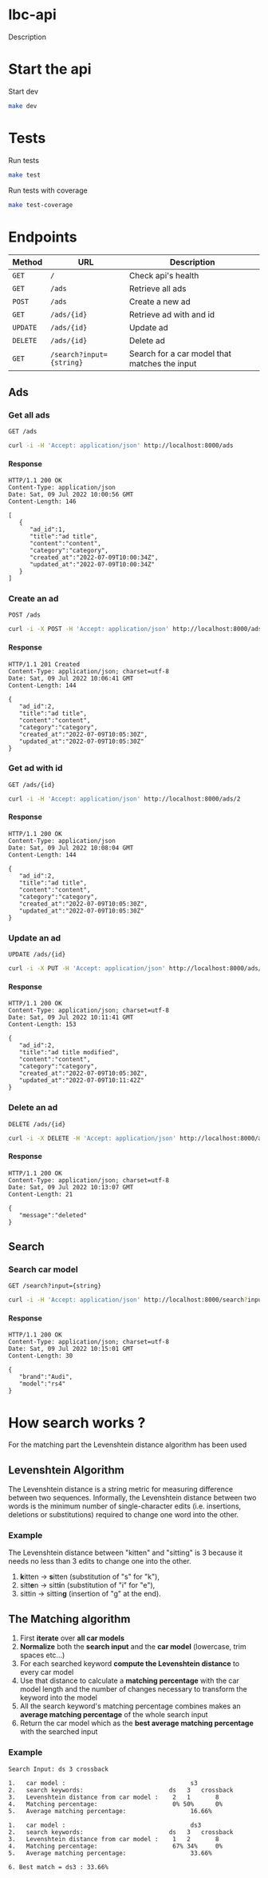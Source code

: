 # lbc-api
Description

# Start the api
Start dev
```bash
make dev
```

# Tests
Run tests
```bash
make test
```
Run tests with coverage
```bash
make test-coverage
```

# Endpoints
| Method   | URL                      | Description                                   |
|----------|--------------------------|-----------------------------------------------|
| `GET`    | `/`                      | Check api's health                            |
| `GET`    | `/ads`                   | Retrieve all ads                              |
| `POST`   | `/ads`                   | Create a new ad                               |
| `GET`    | `/ads/{id}`              | Retrieve ad with and id                       |
| `UPDATE` | `/ads/{id}`              | Update ad                                     |
| `DELETE` | `/ads/{id}`              | Delete ad                                     |
| `GET`    | `/search?input={string}` | Search for a car model that matches the input |
## Ads
### Get all ads
`GET /ads`
```bash
curl -i -H 'Accept: application/json' http://localhost:8000/ads 
```
#### Response
```
HTTP/1.1 200 OK
Content-Type: application/json
Date: Sat, 09 Jul 2022 10:00:56 GMT
Content-Length: 146

[
   {
      "ad_id":1,
      "title":"ad title",
      "content":"content",
      "category":"category",
      "created_at":"2022-07-09T10:00:34Z",
      "updated_at":"2022-07-09T10:00:34Z"
   }
]
```

### Create an ad
`POST /ads`
```bash
curl -i -X POST -H 'Accept: application/json' http://localhost:8000/ads -d '{"title": "ad title","category": "category","content": "content"}}' 
```
#### Response
```
HTTP/1.1 201 Created
Content-Type: application/json; charset=utf-8
Date: Sat, 09 Jul 2022 10:06:41 GMT
Content-Length: 144

{
   "ad_id":2,
   "title":"ad title",
   "content":"content",
   "category":"category",
   "created_at":"2022-07-09T10:05:30Z",
   "updated_at":"2022-07-09T10:05:30Z"
}
```

### Get ad with id
`GET /ads/{id}`
```bash
curl -i -H 'Accept: application/json' http://localhost:8000/ads/2 
```
#### Response
```
HTTP/1.1 200 OK
Content-Type: application/json
Date: Sat, 09 Jul 2022 10:08:04 GMT
Content-Length: 144

{
   "ad_id":2,
   "title":"ad title",
   "content":"content",
   "category":"category",
   "created_at":"2022-07-09T10:05:30Z",
   "updated_at":"2022-07-09T10:05:30Z"
}
```

### Update an ad
`UPDATE /ads/{id}`
```bash
curl -i -X PUT -H 'Accept: application/json' http://localhost:8000/ads/2 -d '{"title": "ad title modified","category": "category","content": "content"}}' 
```
#### Response
```
HTTP/1.1 200 OK
Content-Type: application/json; charset=utf-8
Date: Sat, 09 Jul 2022 10:11:41 GMT
Content-Length: 153

{
   "ad_id":2,
   "title":"ad title modified",
   "content":"content",
   "category":"category",
   "created_at":"2022-07-09T10:05:30Z",
   "updated_at":"2022-07-09T10:11:42Z"
}
```

### Delete an ad
`DELETE /ads/{id}`
```bash
curl -i -X DELETE -H 'Accept: application/json' http://localhost:8000/ads/2
```
#### Response
```
HTTP/1.1 200 OK
Content-Type: application/json; charset=utf-8
Date: Sat, 09 Jul 2022 10:13:07 GMT
Content-Length: 21

{
   "message":"deleted"
}
```

## Search
### Search car model
`GET /search?input={string}`
```bash
curl -i -H 'Accept: application/json' http://localhost:8000/search?input=rs4%20a
```
#### Response
```
HTTP/1.1 200 OK
Content-Type: application/json; charset=utf-8
Date: Sat, 09 Jul 2022 10:15:01 GMT
Content-Length: 30

{
   "brand":"Audi",
   "model":"rs4"
}
```

# How search works ?
For the matching part the Levenshtein distance algorithm has been used
## Levenshtein Algorithm
The Levenshtein distance is a string metric for measuring difference between two sequences. Informally, the Levenshtein distance between two words is the minimum number of single-character edits (i.e. insertions, deletions or substitutions) required to change one word into the other.
### Example
The Levenshtein distance between "kitten" and "sitting" is 3 because it needs no less than 3 edits to change one into the other.

1. **k**itten → **s**itten (substitution of "s" for "k"),
2. sitt**e**n → sitt**i**n (substitution of "i" for "e"),
3. sittin → sittin**g** (insertion of "g" at the end).

## The Matching algorithm
1. First **iterate** over **all car models**
2. **Normalize** both the **search input** and the **car model** (lowercase, trim spaces etc...)
3. For each searched keyword **compute the Levenshtein distance** to every car model 
4. Use that distance to calculate a **matching percentage** with the car model length and the number of changes necessary to transform the keyword into the model
5. All the search keyword's matching percentage combines makes an **average matching percentage** of the whole search input
6. Return the car model which as the **best average matching percentage** with the searched input

### Example
```
Search Input: ds 3 crossback
```
```
1.   car model :                                   s3
2.   search keywords:                        ds   3   crossback
3.   Levenshtein distance from car model :    2   1       8
4.   Matching percentage:                     0% 50%      0%
5.   Average matching percentage:                  16.66%

1.   car model :                                   ds3
2.   search keywords:                        ds   3   crossback
3.   Levenshtein distance from car model :    1   2       8
4.   Matching percentage:                     67% 34%     0%
5.   Average matching percentage:                  33.66%

6. Best match = ds3 : 33.66%
   ```
